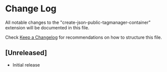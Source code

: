 # Change Log

All notable changes to the "create-json-public-tagmanager-container" extension will be documented in this file.

Check [Keep a Changelog](http://keepachangelog.com/) for recommendations on how to structure this file.

## [Unreleased]

- Initial release